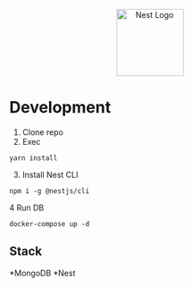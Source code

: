 <p align="center">
  <a href="http://nestjs.com/" target="blank"><img src="https://nestjs.com/img/logo-small.svg" width="120" alt="Nest Logo" /></a>
</p>


# Development

1. Clone repo
2. Exec
```
yarn install
```
3. Install Nest CLI

```
npm i -g @nestjs/cli
```

4 Run DB
```
docker-compose up -d
```
## Stack
*MongoDB
*Nest